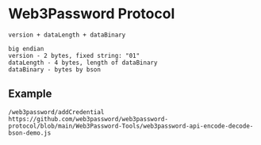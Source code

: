 # Web3Password Protocol
```shell
version + dataLength + dataBinary

big endian
version - 2 bytes, fixed string: "01"
dataLength - 4 bytes, length of dataBinary
dataBinary - bytes by bson

```

## Example
```
/web3password/addCredential
https://github.com/web3password/web3password-protocol/blob/main/Web3Password-Tools/web3password-api-encode-decode-bson-demo.js


```